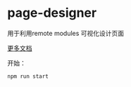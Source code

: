 # page-designer

用于利用remote modules 可视化设计页面

[更多文档](https://www.kne-union.top/#/components)

开始：

```shell
npm run start
```
